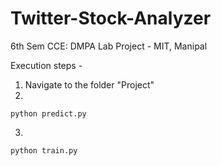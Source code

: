 # Twitter-Stock-Analyzer

6th Sem CCE: DMPA Lab Project - MIT, Manipal 

Execution steps -
1. Navigate to the folder "Project"
2. 
```
python predict.py
```
3.
```
python train.py
```
